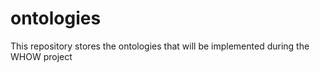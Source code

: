 # ontologies
This repository stores the ontologies that will be implemented during the WHOW project
